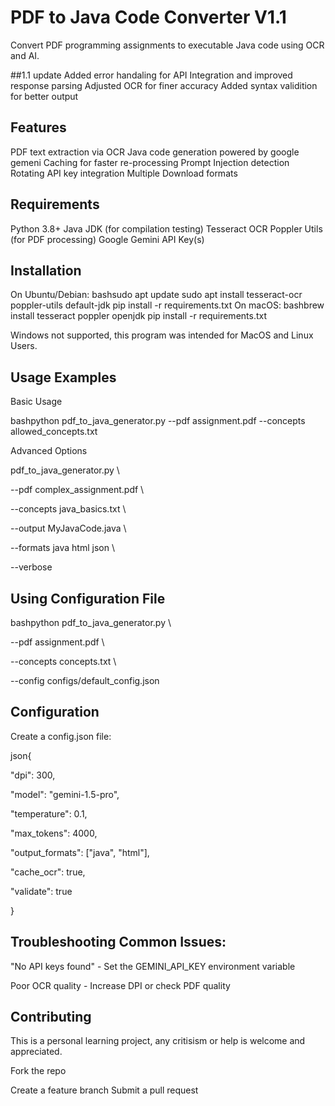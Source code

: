 # PDF to Java Code Converter V1.1

Convert PDF programming assignments to executable Java code using OCR and AI.

##1.1 update
Added error handaling for API Integration and improved response parsing
Adjusted OCR for finer accuracy 
Added syntax validition for better output

## Features
PDF text extraction via OCR
Java code generation powered by google gemeni
Caching for faster re-processing 
Prompt Injection detection
Rotating API key integration
Multiple Download formats

## Requirements

Python 3.8+
Java JDK (for compilation testing)
Tesseract OCR
Poppler Utils (for PDF processing)
Google Gemini API Key(s)

## Installation

On Ubuntu/Debian:
bashsudo apt update
sudo apt install tesseract-ocr poppler-utils default-jdk
pip install -r requirements.txt
On macOS:
bashbrew install tesseract poppler openjdk
pip install -r requirements.txt

Windows not supported, this program was intended for MacOS and Linux Users.

## Usage Examples

Basic Usage

bashpython pdf_to_java_generator.py --pdf assignment.pdf --concepts allowed_concepts.txt

Advanced Options

  pdf_to_java_generator.py \
 
  --pdf complex_assignment.pdf \
  
  --concepts java_basics.txt \
  
  --output MyJavaCode.java \
  
  --formats java html json \
  
  --verbose

## Using Configuration File

bashpython pdf_to_java_generator.py \

  --pdf assignment.pdf \
  
  --concepts concepts.txt \
  
  --config configs/default_config.json
 
## Configuration

Create a config.json file:

json{

  "dpi": 300,
  
  "model": "gemini-1.5-pro",
  
  "temperature": 0.1,
  
  "max_tokens": 4000,
  
  "output_formats": ["java", "html"],
  
  "cache_ocr": true,
  
  "validate": true

}

## Troubleshooting Common Issues:

"No API keys found" - Set the GEMINI_API_KEY environment variable

Poor OCR quality - Increase DPI or check PDF quality

## Contributing

This is a personal learning project, any critisism or help is welcome and appreciated.

Fork the repo

Create a feature branch
Submit a pull request
